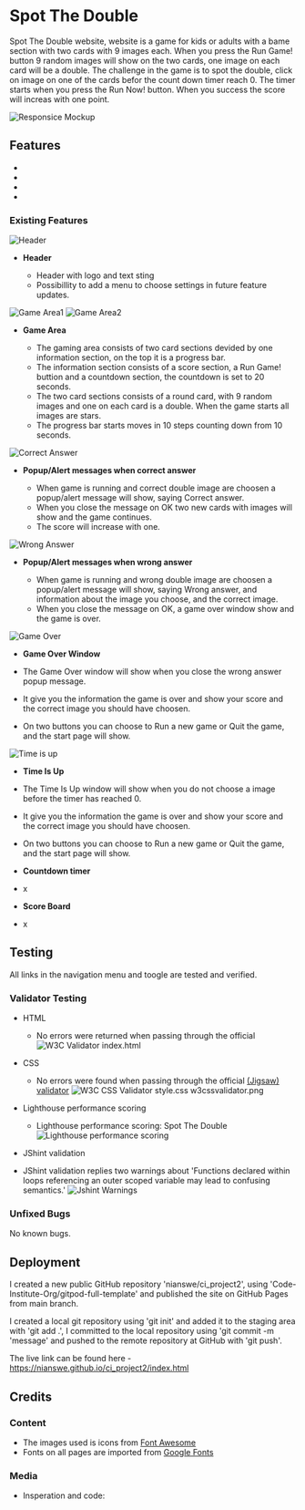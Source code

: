 # Spot The Double

Spot The Double website, website is a game for kids or adults with a bame section with two cards with 9 images each.
When you press the Run Game! button 9 random images will show on the two cards, one image on each card will be a double.
The challenge in the game is to spot the double, click on image on one of the cards befor the count down timer reach 0.
The timer starts when you press the Run Now! button.
When you success the score will increas with one point.

![Responsice Mockup](https://github.com/nianswe/ci_project1/blob/main/media/the_treetop_bungalows_mockup.png)

## Features 

- 
- 
- 
- 

### Existing Features

![Header](https://github.com/nianswe/ci_project2/blob/main/media/header.png)
- __Header__

  - Header with logo and text sting
  - Possibillity to add a menu to choose settings in future feature updates.


![Game Area1](https://github.com/nianswe/ci_project2/blob/main/media/gamearea1.png)
![Game Area2](https://github.com/nianswe/ci_project2/blob/main/media/gamearea2.png)

- __Game Area__

  - The gaming area consists of two card sections devided by one information section, on the top it is a progress bar.
  - The information section consists of a score section, a Run Game! buttion and a countdown section, the countdown is set to 20 seconds.
  - The two card sections consists of a round card, with 9 random images and one on each card is a double.
  When the game starts all images are stars.
  - The progress bar starts moves in 10 steps counting down from 10 seconds. 
  
![Correct Answer](https://github.com/nianswe/ci_project2/blob/main/media/correctanswer.png)
- __Popup/Alert messages when correct answer__

  - When game is running and correct double image are choosen a popup/alert message will show, saying Correct answer.
  - When you close the message on OK two new cards with images will show and the game continues.
  - The score will increase with one. 

![Wrong Answer](https://github.com/nianswe/ci_project2/blob/main/media/wronganswer.png)
- __Popup/Alert messages when wrong answer__

  - When game is running and wrong double image are choosen a popup/alert message will show, saying Wrong answer, and information about the image you choose, and the correct image.
   - When you close the message on OK, a game over window show and the game is over.

![Game Over](https://github.com/nianswe/ci_project1/blob/main/media/gameover.png)
- __Game Over Window__

 - The Game Over window will show when you close the wrong answer popup message.
 - It give you the information the game is over and show your score and the correct image you should have choosen.
 - On two buttons you can choose to Run a new game or Quit the game, and the start page will show.  

![Time is up](https://github.com/nianswe/ci_project1/blob/main/media/timeisup.png)
- __Time Is Up__

 - The Time Is Up window will show when you do not choose a image before the timer has reached 0.
 - It give you the information the game is over and show your score and the correct image you should have choosen.
 - On two buttons you can choose to Run a new game or Quit the game, and the start page will show.  

- __Countdown timer__

 - x

- __Score Board__
 - x

## Testing 

All links in the navigation menu and toogle are tested and verified.

  
### Validator Testing 

- HTML
  - No errors were returned when passing through the official
  ![W3C Validator index.html](https://github.com/nianswe/ci_project1/blob/main/media/w3_val.png)
  
- CSS
  - No errors were found when passing through the official [(Jigsaw) validator](https://jigsaw.w3.org/css-validator/validator?uri=https%3A%2F%2Fnianswe.github.io%2Fci_project2%2F&profile=css3svg&usermedium=all&warning=1&vextwarning=&lang=en)
  ![W3C CSS Validator style.css](https://github.com/nianswe/ci_project2/blob/main/media/w3cssvalidator.png)
  w3cssvalidator.png

- Lighthouse performance scoring
  - Lighthouse performance scoring: Spot The Double
  ![Lighthouse performance scoring](https://github.com/nianswe/ci_project2/blob/main/media/lighthouse.png)

- JShint validation
 - JShint validation replies two warnings about 'Functions declared within loops referencing an outer scoped variable may lead to confusing semantics.'
![Jshint Warnings](https://github.com/nianswe/ci_project1/blob/main/media/jshint_warnings.png)

### Unfixed Bugs

No known bugs.

## Deployment

I created a new public GitHub repository 'nianswe/ci_project2', using 'Code-Institute-Org/gitpod-full-template' and published the site on GitHub Pages from main branch.

I created a local git repository using 'git init' and added it to the staging area with 'git add .', I committed to the local repository using 'git commit -m 'message' and pushed to the remote repository at GitHub with 'git push'.

The live link can be found here - https://nianswe.github.io/ci_project2/index.html 

## Credits 

### Content 

- The images used is icons from [Font Awesome](https://fontawesome.com/)
- Fonts on all pages are imported from [Google Fonts](https://fonts.googleapis.com/)

### Media

- Insperation and code:
  